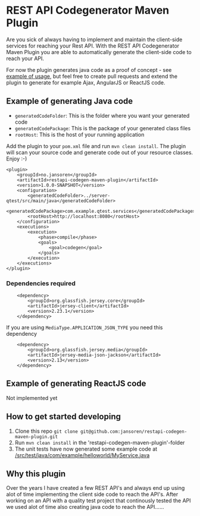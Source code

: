 # REST API Codegenerator Maven Plugin

Are you sick of always having to implement and maintain the client-side services for reaching your Rest API.
With the REST API Codegenerator Maven Plugin you are able to automatically generate the client-side code to reach your API.

For now the plugin generates java code as a proof of concept - see [example of usage](https://github.com/jansoren/akka-persistence-java-example), but feel free to create pull requests and extend the plugin to generate for example Ajax, AngularJS or ReactJS code.

## Example of generating Java code

- `generatedCodeFolder`: This is the folder where you want your generated code
- `generatedCodePackage`: This is the package of your generated class files
- `rootHost`: This is the host of your running application

Add the plugin to your `pom.xml` file and run `mvn clean install`. The plugin will scan your source code and generate code out of your resource classes.
Enjoy :-)

```maven
<plugin>
    <groupId>no.jansoren</groupId>
    <artifactId>restapi-codegen-maven-plugin</artifactId>
    <version>1.0.0-SNAPSHOT</version>
    <configuration>
        <generatedCodeFolder>../server-qtest/src/main/java</generatedCodeFolder>
        <generatedCodePackage>com.example.qtest.services</generatedCodePackage>
        <rootHost>http://localhost:8080</rootHost>
    </configuration>
    <executions>
        <execution>
            <phase>compile</phase>
            <goals>
                <goal>codegen</goal>
            </goals>
        </execution>
    </executions>
</plugin>
```

### Dependencies required
```maven
    <dependency>
        <groupId>org.glassfish.jersey.core</groupId>
        <artifactId>jersey-client</artifactId>
        <version>2.23.1</version>
    </dependency>
```

If you are using `MediaType.APPLICATION_JSON_TYPE` you need this dependency
```maven
    <dependency>
        <groupId>org.glassfish.jersey.media</groupId>
        <artifactId>jersey-media-json-jackson</artifactId>
        <version>2.13</version>
    </dependency>
```

## Example of generating ReactJS code

Not implemented yet

## How to get started developing

1. Clone this repo `git clone git@github.com:jansoren/restapi-codegen-maven-plugin.git`
1. Run `mvn clean install` in the 'restapi-codegen-maven-plugin'-folder
1. The unit tests have now generated some example code at [/src/test/java/com/example/helloworld/MyService.java](https://github.com/jansoren/restapi-codegen-maven-plugin/blob/master/src/test/java/com/example/helloworld/MyService.java)

## Why this plugin

Over the years I have created a few REST API's and always end up using alot of time implementing the client side code to reach the API's.
After working on an API with a quality test project that continously tested the API we used alot of time also creating java code to reach the API......